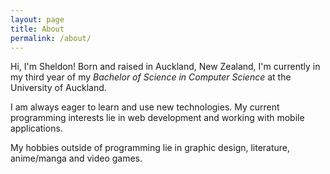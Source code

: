 ```yaml
---
layout: page
title: About
permalink: /about/
---
```


Hi, I'm Sheldon! Born and raised in Auckland, New Zealand, I'm currently in my third year of my _Bachelor of Science in Computer Science_ at the University of Auckland.

I am always eager to learn and use new technologies. My current programming interests lie in web development and working with mobile applications.

My hobbies outside of programming lie in graphic design, literature, anime/manga and video games.

